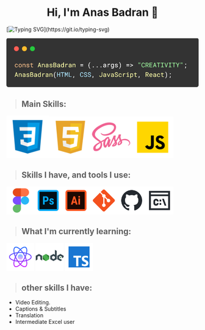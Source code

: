 <h1 align="center">Hi, I'm Anas Badran 👋</h1>

<!--<h2 align="center"><u>Self-taught</u> Front-end Developer</h2>-->

[![Typing SVG](https://readme-typing-svg.demolab.com?font=Fira+Code&weight=500&size=22&duration=3500&pause=2000&color=8992F7&center=truemultiline=true&width=578&height=100&lines=Self-taught+Front-end+Web+Developer;Passionate+about+learning%2C+and+learning.)](https://git.io/typing-svg)

<!--<h3 align="center"> I love learning new things, and I love what I do even more, constantly improving my skills and my knowledge</h3>-->

<p align="center">
<img title="" src="./imgs/code.png" alt="Image" width="543">
</p>

> ## Main Skills:

<img  src="./imgs/main/html.png" title="HTML" alt="HTML" width="111"><img src="./imgs/main/css.png" title="CSS" alt="CSS" width="109"><img src="./imgs/main/sass.png" title="SASS || SCSS" alt="SASS" width="109"><img src="./imgs/main/JS.png" title="JavaScript" alt="JavaScript" width="109">

> ## Skills I have, and tools I use:

<img title="Figma" src="./imgs/sub/figma.png" alt="Figma" width="73"><img title="Adobe Photoshope" src="./imgs/sub/photoshop.png" alt="Adobe Photoshope" width="73"><img title="Adobe Illustrator" src="./imgs/sub/ai.png" alt="Adobe Illustrator" width="73"><img title="Git" src="./imgs/sub/git.png" alt="Git" width="73"><img title="GitHub" src="./imgs/sub/github.png" alt="GitHub" width="73"><img title="Command Line" src="./imgs/sub/cmd.png" alt="Command Line" width="73">

> ## What I'm currently learning:

<img title="React" src="./imgs/current/react.png" alt="React" width="73">    <img title="NodeJS" src="./imgs/current/node.png" alt="NOdeJS" width="73">    <img title="TypeScript" src="./imgs/current/typescript.png" alt="TypeScript" width="73">

> ## other skills I have:

- Video Editing.
- Captions & Subtitles
- Translation
- Intermediate Excel user
